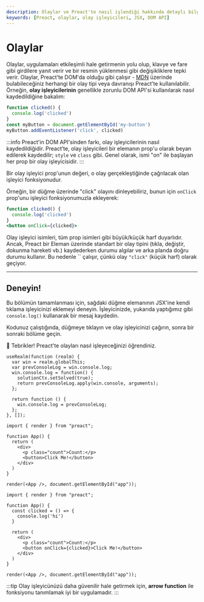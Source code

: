 ```yaml
---
description: Olaylar ve Preact'te nasıl işlendiği hakkında detaylı bilgi. Olay işleyicileri, DOM API'si ve uygulama geliştirme sürecindeki önemi ele alınıyor.
keywords: [Preact, olaylar, olay işleyicileri, JSX, DOM API]
---
```


# Olaylar

Olaylar, uygulamaları etkileşimli hale getirmenin yolu olup, klavye ve fare gibi girdilere yanıt verir ve bir resmin yüklenmesi gibi değişikliklere tepki verir. Olaylar, Preact’te DOM'da olduğu gibi çalışır - [MDN] üzerinde bulabileceğiniz herhangi bir olay tipi veya davranışı Preact’te kullanılabilir. Örneğin, **olay işleyicilerinin** genellikle zorunlu DOM API'si kullanılarak nasıl kaydedildiğine bakalım:

```js
function clicked() {
  console.log('clicked')
}
const myButton = document.getElementById('my-button')
myButton.addEventListener('click', clicked)
```

:::info
Preact'in DOM API'sinden farkı, olay işleyicilerinin nasıl kaydedildiğidir. Preact’te, olay işleyicileri bir elemanın prop'u olarak beyan edilerek kaydedilir; `style` ve `class` gibi. Genel olarak, ismi "on" ile başlayan her prop bir olay işleyicisidir.
:::

Bir olay işleyici prop'unun değeri, o olay gerçekleştiğinde çağrılacak olan işleyici fonksiyonudur.

Örneğin, bir düğme üzerinde "click" olayını dinleyebiliriz, bunun için `onClick` prop'unu işleyici fonksiyonumuzla ekleyerek:

```jsx
function clicked() {
  console.log('clicked')
}
<button onClick={clicked}>
```

Olay işleyici isimleri, tüm prop isimleri gibi büyük/küçük harf duyarlıdır. Ancak, Preact bir Eleman üzerinde standart bir olay tipini (tıkla, değiştir, dokunma hareketi vb.) kaydederken durumu algılar ve arka planda doğru durumu kullanır. Bu nedenle `` çalışır, çünkü olay `"click"` (küçük harf) olarak geçiyor.

---

## Deneyin!

Bu bölümün tamamlanması için, sağdaki düğme elemanının JSX'ine kendi tıklama işleyicinizi eklemeyi deneyin. İşleyicinizde, yukarıda yaptığımız gibi `console.log()` kullanarak bir mesaj kaydedin.

Kodunuz çalıştığında, düğmeye tıklayın ve olay işleyicinizi çağırın, sonra bir sonraki bölüme geçin.


  🎉 Tebrikler!
  Preact'te olayları nasıl işleyeceğinizi öğrendiniz.


```js:setup
useRealm(function (realm) {
  var win = realm.globalThis;
  var prevConsoleLog = win.console.log;
  win.console.log = function() {
    solutionCtx.setSolved(true);
    return prevConsoleLog.apply(win.console, arguments);
  };

  return function () {
    win.console.log = prevConsoleLog;
  };
}, []);
```

```jsx:repl-initial
import { render } from "preact";

function App() {
  return (
    <div>
      <p class="count">Count:</p>
      <button>Click Me!</button>
    </div>
  )
}

render(<App />, document.getElementById("app"));
```

```jsx:repl-final
import { render } from "preact";

function App() {
  const clicked = () => {
    console.log('hi')
  }

  return (
    <div>
      <p class="count">Count:</p>
      <button onClick={clicked}>Click Me!</button>
    </div>
  )
}

render(<App />, document.getElementById("app"));
```

:::tip
Olay işleyicünüzü daha güvenilir hale getirmek için, **arrow function** ile fonksiyonu tanımlamak iyi bir uygulamadır.
:::

[MDN]: https://developer.mozilla.org/en-US/docs/Learn/JavaScript/Building_blocks/Events
